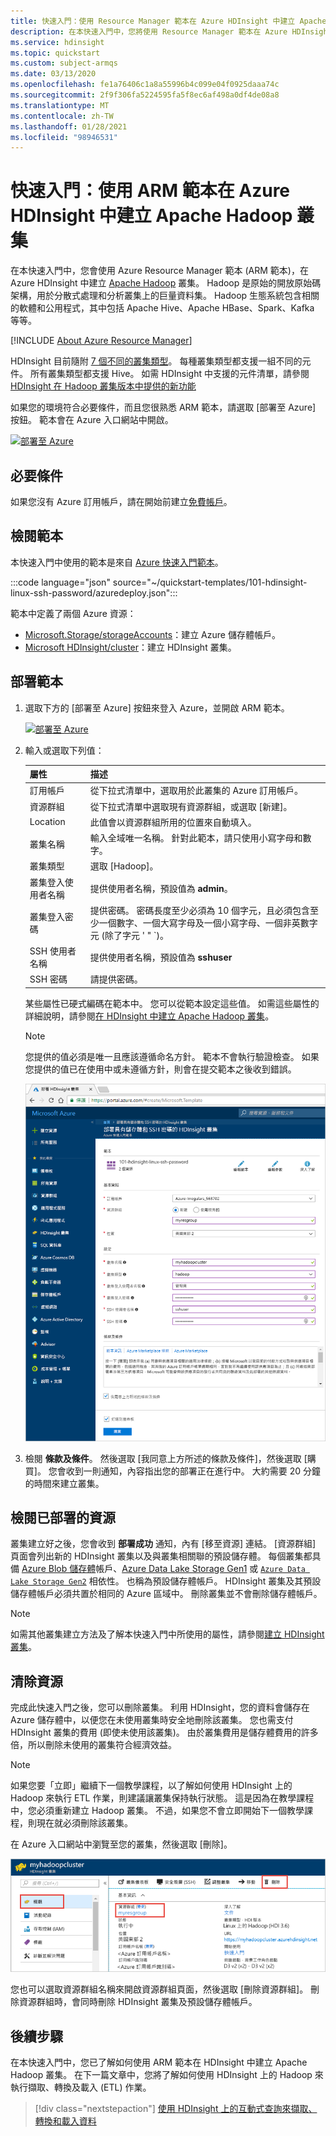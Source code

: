 ```yaml
---
title: 快速入門：使用 Resource Manager 範本在 Azure HDInsight 中建立 Apache Hadoop 叢集
description: 在本快速入門中，您將使用 Resource Manager 範本在 Azure HDInsight 中建立 Apache Hadoop 叢集
ms.service: hdinsight
ms.topic: quickstart
ms.custom: subject-armqs
ms.date: 03/13/2020
ms.openlocfilehash: fe1a76406c1a8a55996b4c099e04f0925daaa74c
ms.sourcegitcommit: 2f9f306fa5224595fa5f8ec6af498a0df4de08a8
ms.translationtype: MT
ms.contentlocale: zh-TW
ms.lasthandoff: 01/28/2021
ms.locfileid: "98946531"
---
```

# <a name="quickstart-create-apache-hadoop-cluster-in-azure-hdinsight-using-arm-template"></a>快速入門：使用 ARM 範本在 Azure HDInsight 中建立 Apache Hadoop 叢集

在本快速入門中，您會使用 Azure Resource Manager 範本 (ARM 範本)，在 Azure HDInsight 中建立 [Apache Hadoop](./apache-hadoop-introduction.md) 叢集。 Hadoop 是原始的開放原始碼架構，用於分散式處理和分析叢集上的巨量資料集。 Hadoop 生態系統包含相關的軟體和公用程式，其中包括 Apache Hive、Apache HBase、Spark、Kafka 等等。

[!INCLUDE [About Azure Resource Manager](../../../includes/resource-manager-quickstart-introduction.md)]
  
HDInsight 目前隨附 [7 個不同的叢集類型](../hdinsight-overview.md#cluster-types-in-hdinsight)。 每種叢集類型都支援一組不同的元件。 所有叢集類型都支援 Hive。 如需 HDInsight 中支援的元件清單，請參閱 [HDInsight 在 Hadoop 叢集版本中提供的新功能](../hdinsight-component-versioning.md)  

如果您的環境符合必要條件，而且您很熟悉 ARM 範本，請選取 [部署至 Azure] 按鈕。 範本會在 Azure 入口網站中開啟。

[![部署至 Azure](../../media/template-deployments/deploy-to-azure.svg)](https://portal.azure.com/#create/Microsoft.Template/uri/https%3A%2F%2Fraw.githubusercontent.com%2FAzure%2Fazure-quickstart-templates%2Fmaster%2F101-hdinsight-linux-ssh-password%2Fazuredeploy.json)

## <a name="prerequisites"></a>必要條件

如果您沒有 Azure 訂用帳戶，請在開始前建立[免費帳戶](https://azure.microsoft.com/free/?WT.mc_id=A261C142F)。

## <a name="review-the-template"></a>檢閱範本

本快速入門中使用的範本是來自 [Azure 快速入門範本](https://azure.microsoft.com/resources/templates/101-hdinsight-linux-ssh-password/)。

:::code language="json" source="~/quickstart-templates/101-hdinsight-linux-ssh-password/azuredeploy.json":::

範本中定義了兩個 Azure 資源：

* [Microsoft.Storage/storageAccounts](/azure/templates/microsoft.storage/storageaccounts)：建立 Azure 儲存體帳戶。
* [Microsoft HDInsight/cluster](/azure/templates/microsoft.hdinsight/clusters)：建立 HDInsight 叢集。

## <a name="deploy-the-template"></a>部署範本

1. 選取下方的 [部署至 Azure] 按鈕來登入 Azure，並開啟 ARM 範本。

    [![部署至 Azure](../../media/template-deployments/deploy-to-azure.svg)](https://portal.azure.com/#create/Microsoft.Template/uri/https%3A%2F%2Fraw.githubusercontent.com%2FAzure%2Fazure-quickstart-templates%2Fmaster%2F101-hdinsight-linux-ssh-password%2Fazuredeploy.json)

1. 輸入或選取下列值：

    |屬性  |描述  |
    |---------|---------|
    |訂用帳戶|從下拉式清單中，選取用於此叢集的 Azure 訂用帳戶。|
    |資源群組|從下拉式清單中選取現有資源群組，或選取 [新建]。|
    |Location|此值會以資源群組所用的位置來自動填入。|
    |叢集名稱|輸入全域唯一名稱。 針對此範本，請只使用小寫字母和數字。|
    |叢集類型 | 選取 [Hadoop]。 |
    |叢集登入使用者名稱|提供使用者名稱，預設值為 **admin**。|
    |叢集登入密碼|提供密碼。 密碼長度至少必須為 10 個字元，且必須包含至少一個數字、一個大寫字母及一個小寫字母、一個非英數字元 (除了字元 ' " `)。 |
    |SSH 使用者名稱|提供使用者名稱，預設值為 **sshuser**|
    |SSH 密碼|請提供密碼。|

    某些屬性已硬式編碼在範本中。  您可以從範本設定這些值。 如需這些屬性的詳細說明，請參閱[在 HDInsight 中建立 Apache Hadoop 叢集](../hdinsight-hadoop-provision-linux-clusters.md)。

    > [!NOTE]  
    > 您提供的值必須是唯一且應該遵循命名方針。 範本不會執行驗證檢查。 如果您提供的值已在使用中或未遵循方針，則會在提交範本之後收到錯誤。  

    ![入口網站上 HDInsight Linux 開始使用的 Resource Manager 範本](./media/apache-hadoop-linux-tutorial-get-started/hdinsight-linux-get-started-arm-template-on-portal.png "使用 Azure 入口網站和資源群組管理員範本在 HDInsight 中部署 Hadoop 叢集")

1. 檢閱 **條款及條件**。 然後選取 [我同意上方所述的條款及條件]，然後選取 [購買]。 您會收到一則通知，內容指出您的部署正在進行中。 大約需要 20 分鐘的時間來建立叢集。

## <a name="review-deployed-resources"></a>檢閱已部署的資源

叢集建立好之後，您會收到 **部署成功** 通知，內有 [移至資源] 連結。 [資源群組] 頁面會列出新的 HDInsight 叢集以及與叢集相關聯的預設儲存體。 每個叢集都具備 [Azure Blob 儲存體](../hdinsight-hadoop-use-blob-storage.md)帳戶、[Azure Data Lake Storage Gen1](../hdinsight-hadoop-use-data-lake-storage-gen1.md) 或 [`Azure Data Lake Storage Gen2`](../hdinsight-hadoop-use-data-lake-storage-gen2.md) 相依性。 也稱為預設儲存體帳戶。 HDInsight 叢集及其預設儲存體帳戶必須共置於相同的 Azure 區域中。 刪除叢集並不會刪除儲存體帳戶。

> [!NOTE]  
> 如需其他叢集建立方法及了解本快速入門中所使用的屬性，請參閱[建立 HDInsight 叢集](../hdinsight-hadoop-provision-linux-clusters.md)。

## <a name="clean-up-resources"></a>清除資源

完成此快速入門之後，您可以刪除叢集。 利用 HDInsight，您的資料會儲存在 Azure 儲存體中，以便您在未使用叢集時安全地刪除該叢集。 您也需支付 HDInsight 叢集的費用 (即使未使用該叢集)。 由於叢集費用是儲存體費用的許多倍，所以刪除未使用的叢集符合經濟效益。

> [!NOTE]  
> 如果您要「立即」繼續下一個教學課程，以了解如何使用 HDInsight 上的 Hadoop 來執行 ETL 作業，則建議讓叢集保持執行狀態。 這是因為在教學課程中，您必須重新建立 Hadoop 叢集。 不過，如果您不會立即開始下一個教學課程，則現在就必須刪除該叢集。

在 Azure 入口網站中瀏覽至您的叢集，然後選取 [刪除]。

![HDInsight 從入口網站刪除叢集](./media/apache-hadoop-linux-tutorial-get-started/hdinsight-delete-cluster.png "HDInsight 從入口網站刪除叢集")

您也可以選取資源群組名稱來開啟資源群組頁面，然後選取 [刪除資源群組]。 刪除資源群組時，會同時刪除 HDInsight 叢集及預設儲存體帳戶。

## <a name="next-steps"></a>後續步驟

在本快速入門中，您已了解如何使用 ARM 範本在 HDInsight 中建立 Apache Hadoop 叢集。 在下一篇文章中，您將了解如何使用 HDInsight 上的 Hadoop 來執行擷取、轉換及載入 (ETL) 作業。

> [!div class="nextstepaction"]
> [使用 HDInsight 上的互動式查詢來擷取、轉換和載入資料](../interactive-query/interactive-query-tutorial-analyze-flight-data.md)
